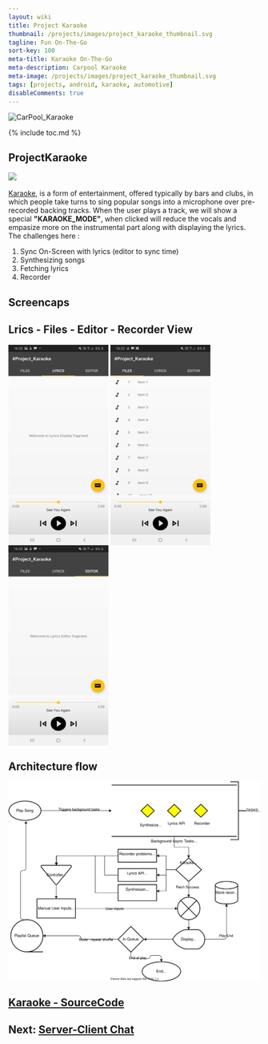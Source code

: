 ```yaml
---
layout: wiki
title: Project Karaoke 
thumbnail: /projects/images/project_karaoke_thumbnail.svg
tagline: Fun On-The-Go
sort-key: 100
meta-title: Karaoke On-The-Go
meta-description: Carpool Karaoke
meta-image: /projects/images/project_karaoke_thumbnail.svg
tags: [projects, android, karaoke, automotive]
disableComments: true
---
```


![CarPool_Karaoke](https://media.tenor.com/images/64bc9149ead607b753c3c431fce09dc9/tenor.gif)

{% include toc.md %}

## ProjectKaraoke
<img src="https://img.shields.io/badge/in--progress-code--not--updated-yellow">

[Karaoke](https://en.wikipedia.org/wiki/Karaoke), is a form of entertainment, offered typically by bars and clubs, in which people take turns to sing popular songs into a microphone over pre-recorded backing tracks.
When the user plays a track, we will show a special **"KARAOKE_MODE"**, when clicked will reduce the vocals and empasize more on the instrumental part along with displaying the lyrics.
The challenges here :
1. Sync On-Screen with lyrics (editor to sync time)
2. Synthesizing songs
3. Fetching lyrics
4. Recorder


## Screencaps
## Lrics - Files - Editor - Recorder View
<img src="/projects/images/projectkaraoke_sc1.jpg" align="center" title="MainScreen" width="200" height="400"> <img src="/projects/images/projectkaraoke_sc2.jpg" align="center" title="Songs list" width="200" height="400"> <img src="/projects/images/projectkaraoke_sc3.jpg" align="center" title="Song Track" width="200" height="400">

## Architecture flow

<img src="/projects/images/project_karaoke_arch.svg" align="center" title="MainScreen"> 

## [Karaoke - SourceCode](https://github.com/suhaas-livcd/ProjectKaraoke)

## Next: [Server-Client Chat](/projects/server-client-chat)
